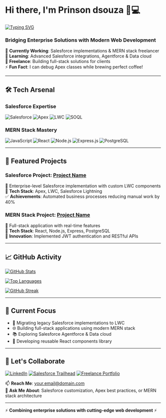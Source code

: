 # Hi there, I'm Prinson dsouza 👨💻

[![Typing SVG](https://readme-typing-svg.herokuapp.com?font=Fira+Code&pause=1000&color=00A1E6&width=435&lines=Salesforce+Developer;MERN+Stack+Developer;Full-Stack+Problem+Solver;Cloud+Solutions+Enthusiast)](https://git.io/typing-svg)

### Bridging Enterprise Solutions with Modern Web Development

🔭 **Currently Working**: Salesforce implementations & MERN stack freelancer  
🌱 **Learning**: Advanced Salesforce integrations, Agentforce & Data cloud  
💼 **Freelance**: Building full-stack solutions for clients  
⚡ **Fun Fact**: I can debug Apex classes while brewing perfect coffee!

---

## 🛠️ Tech Arsenal

### **Salesforce Expertise**
![Salesforce](https://img.shields.io/badge/Salesforce-00A1E0?style=flat&logo=salesforce&logoColor=white)
![Apex](https://img.shields.io/badge/Apex-%2300A1E0.svg?style=flat&logo=salesforce&logoColor=white)
![LWC](https://img.shields.io/badge/LWC-00A1E0?style=flat&logo=webcomponents.org&logoColor=white)
![SOQL](https://img.shields.io/badge/SOQL-FF6A00?style=flat&logo=sql&logoColor=white)

### **MERN Stack Mastery**
![JavaScript](https://img.shields.io/badge/-JavaScript-F7DF1E?style=flat&logo=javascript&logoColor=black)
![React](https://img.shields.io/badge/-React-61DAFB?style=flat&logo=react&logoColor=black)
![Node.js](https://img.shields.io/badge/-Node.js-339933?style=flat&logo=node.js&logoColor=white)
![Express.js](https://img.shields.io/badge/-Express.js-000000?style=flat&logo=express&logoColor=white)
![PostgreSQL](https://img.shields.io/badge/-PostgreSQL-4169E1?style=flat&logo=postgresql&logoColor=white)

---

## 🚀 Featured Projects

### Salesforce Project: [Project Name](https://github.com/yourusername/salesforce-project)
📌 Enterprise-level Salesforce implementation with custom LWC components  
🔧 **Tech Stack**: Apex, LWC, Salesforce Lightning  
✅ **Achievements**: Automated business processes reducing manual work by 40%

### MERN Stack Project: [Project Name](https://github.com/yourusername/mern-project)
📌 Full-stack application with real-time features  
🔧 **Tech Stack**: React, Node.js, Express, PostgreSQL  
🚀 **Innovation**: Implemented JWT authentication and RESTful APIs

---

## 📈 GitHub Activity

[![GitHub Stats](https://github-readme-stats.vercel.app/api?username=yourusername&show_icons=true&theme=dark&hide_title=true)](https://github.com/yourusername)

[![Top Languages](https://github-readme-stats.vercel.app/api/top-langs/?username=yourusername&layout=compact&theme=dark&hide=html,css)](https://github.com/yourusername)

[![GitHub Streak](https://streak-stats.demolab.com/?user=yourusername&theme=dark)](https://git.io/streak-stats)

---

## 🎯 Current Focus
- 🔄 Migrating legacy Salesforce implementations to LWC
- 🌐 Building full-stack applications using modern MERN stack
- 📚 Exploring Salesforce Agentforce & Data cloud
- 🚀 Developing reusable React components library

---

## 🤝 Let's Collaborate

[![LinkedIn](https://img.shields.io/badge/LinkedIn-0077B5?style=flat&logo=linkedin&logoColor=white)](https://linkedin.com/in/prinsondsouza)
[![Salesforce Trailhead](https://img.shields.io/badge/Trailhead-00A1E0?style=flat&logo=salesforce&logoColor=white)](https://trailblazer.me/id/prinsondsouza)
[![Freelance Portfolio](https://img.shields.io/badge/Portfolio-%23000000.svg?style=flat&logo=react&logoColor=white)](https://yourportfolio.com)

📫 **Reach Me**: your.email@domain.com  
💬 **Ask Me About**: Salesforce customization, Apex best practices, or MERN stack architecture

---

⚡ **Combining enterprise solutions with cutting-edge web development** ⚡
